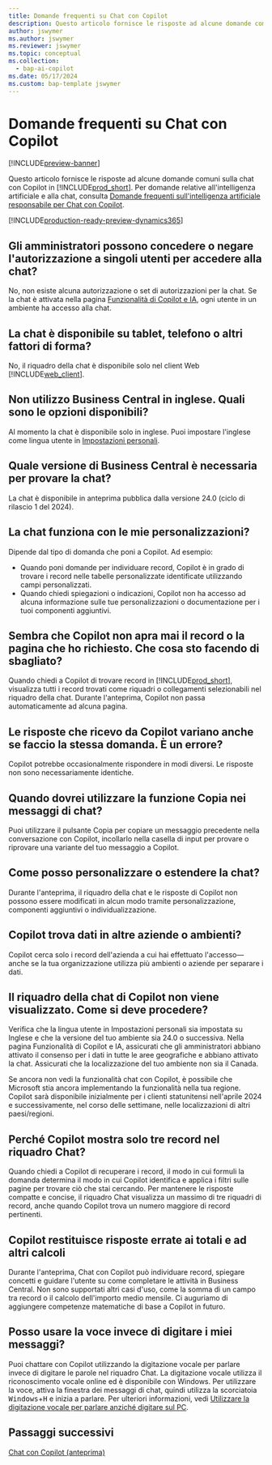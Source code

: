 ```yaml
---
title: Domande frequenti su Chat con Copilot
description: Questo articolo fornisce le risposte ad alcune domande comuni su Chat con Copilot in Business Central.
author: jswymer
ms.author: jswymer
ms.reviewer: jswymer
ms.topic: conceptual
ms.collection:
  - bap-ai-copilot
ms.date: 05/17/2024
ms.custom: bap-template jswymer
---
```

# <a name="chat-with-copilot-faq"></a>Domande frequenti su Chat con Copilot

[!INCLUDE[preview-banner](includes/preview-banner.md)]

Questo articolo fornisce le risposte ad alcune domande comuni sulla chat con Copilot in [!INCLUDE[prod_short](includes/prod_short.md)]. Per domande relative all'intelligenza artificiale e alla chat, consulta [Domande frequenti sull'intelligenza artificiale responsabile per Chat con Copilot](faqs-chat-with-copilot.md).

[!INCLUDE[production-ready-preview-dynamics365](includes/production-ready-preview-dynamics365.md)]

## <a name="can-admins-grant-or-deny-permission-to-individual-users-to-get-access-to-chat"></a>Gli amministratori possono concedere o negare l'autorizzazione a singoli utenti per accedere alla chat?

No, non esiste alcuna autorizzazione o set di autorizzazioni per la chat. Se la chat è attivata nella pagina [Funzionalità di Copilot e IA](enable-ai.md), ogni utente in un ambiente ha accesso alla chat.
 
## <a name="is-chat-available-on-tablet-phone-or-other-form-factors"></a>La chat è disponibile su tablet, telefono o altri fattori di forma?

No, il riquadro della chat è disponibile solo nel client Web [!INCLUDE[web_client](includes/web_client.md)].

## <a name="i-dont-use-business-central-in-english-what-are-my-options"></a>Non utilizzo Business Central in inglese. Quali sono le opzioni disponibili?

Al momento la chat è disponibile solo in inglese. Puoi impostare l'inglese come lingua utente in [Impostazioni personali](ui-change-basic-settings.md#language).

## <a name="what-version-of-business-central-do-i-need-for-chat"></a>Quale versione di Business Central è necessaria per provare la chat?

La chat è disponibile in anteprima pubblica dalla versione 24.0 (ciclo di rilascio 1 del 2024).

## <a name="does-chat-work-with-my-customizations"></a>La chat funziona con le mie personalizzazioni?

Dipende dal tipo di domanda che poni a Copilot. Ad esempio:

- Quando poni domande per individuare record, Copilot è in grado di trovare i record nelle tabelle personalizzate identificate utilizzando campi personalizzati.
- Quando chiedi spiegazioni o indicazioni, Copilot non ha accesso ad alcuna informazione sulle tue personalizzazioni o documentazione per i tuoi componenti aggiuntivi.

## <a name="how-do-i-open-a-record-or-page-with-chat"></a>Sembra che Copilot non apra mai il record o la pagina che ho richiesto. Che cosa sto facendo di sbagliato?

Quando chiedi a Copilot di trovare record in [!INCLUDE[prod_short](includes/prod_short.md)], visualizza tutti i record trovati come riquadri o collegamenti selezionabili nel riquadro della chat. Durante l'anteprima, Copilot non passa automaticamente ad alcuna pagina.

## <a name="why-do-i-get-different-answers-from-copilot-for-the-same-question"></a>Le risposte che ricevo da Copilot variano anche se faccio la stessa domanda. È un errore?

Copilot potrebbe occasionalmente rispondere in modi diversi. Le risposte non sono necessariamente identiche.

## <a name="how-do-i-use-the-copy-function-on-chat-messages"></a>Quando dovrei utilizzare la funzione Copia nei messaggi di chat?

Puoi utilizzare il pulsante Copia per copiare un messaggio precedente nella conversazione con Copilot, incollarlo nella casella di input per provare o riprovare una variante del tuo messaggio a Copilot.

## <a name="can-i-customize-or-extend-chat"></a>Come posso personalizzare o estendere la chat?

Durante l'anteprima, il riquadro della chat e le risposte di Copilot non possono essere modificati in alcun modo tramite personalizzazione, componenti aggiuntivi o individualizzazione.

## <a name="does-copilot-search-for-data-in-other-companies-or-environments"></a>Copilot trova dati in altre aziende o ambienti?

Copilot cerca solo i record dell'azienda a cui hai effettuato l'accesso&mdash; anche se la tua organizzazione utilizza più ambienti o aziende per separare i dati.

## <a name="what-can-i-do-if-the-chat-pane-doesnt-show"></a>Il riquadro della chat di Copilot non viene visualizzato. Come si deve procedere?

Verifica che la lingua utente in Impostazioni personali sia impostata su Inglese e che la versione del tuo ambiente sia 24.0 o successiva. Nella pagina Funzionalità di Copilot e IA, assicurati che gli amministratori abbiano attivato il consenso per i dati in tutte le aree geografiche e abbiano attivato la chat. Assicurati che la localizzazione del tuo ambiente non sia il Canada.

Se ancora non vedi la funzionalità chat con Copilot, è possibile che Microsoft stia ancora implementando la funzionalità nella tua regione. Copilot sarà disponibile inizialmente per i clienti statunitensi nell'aprile 2024 e successivamente, nel corso delle settimane, nelle localizzazioni di altri paesi/regioni.

## <a name="why-does-copilot-only-show-three-records-in-the-chat-pane"></a>Perché Copilot mostra solo tre record nel riquadro Chat?

Quando chiedi a Copilot di recuperare i record, il modo in cui formuli la domanda determina il modo in cui Copilot identifica e applica i filtri sulle pagine per trovare ciò che stai cercando. Per mantenere le risposte compatte e concise, il riquadro Chat visualizza un massimo di tre riquadri di record, anche quando Copilot trova un numero maggiore di record pertinenti.

## <a name="why-does-copilot-give-incorrect-answers-to-calculations"></a>Copilot restituisce risposte errate ai totali e ad altri calcoli

Durante l'anteprima, Chat con Copilot può individuare record, spiegare concetti e guidare l'utente su come completare le attività in Business Central. Non sono supportati altri casi d'uso, come la somma di un campo tra record o il calcolo dell'importo medio mensile. Ci auguriamo di aggiungere competenze matematiche di base a Copilot in futuro.

## <a name="can-i-use-speech-instead-of-typing-my-prompts"></a>Posso usare la voce invece di digitare i miei messaggi?

Puoi chattare con Copilot utilizzando la digitazione vocale per parlare invece di digitare le parole nel riquadro Chat. La digitazione vocale utilizza il riconoscimento vocale online ed è disponibile con Windows. Per utilizzare la voce, attiva la finestra dei messaggi di chat, quindi utilizza la scorciatoia <kbd>Windows</kbd>+<kbd>H</kbd> e inizia a parlare. Per ulteriori informazioni, vedi [Utilizzare la digitazione vocale per parlare anziché digitare sul PC](https://support.microsoft.com/windows/use-voice-typing-to-talk-instead-of-type-on-your-pc-fec94565-c4bd-329d-e59a-af033fa5689f).

## <a name="next-steps"></a>Passaggi successivi

[Chat con Copilot (anteprima)](chat-with-copilot.md)
